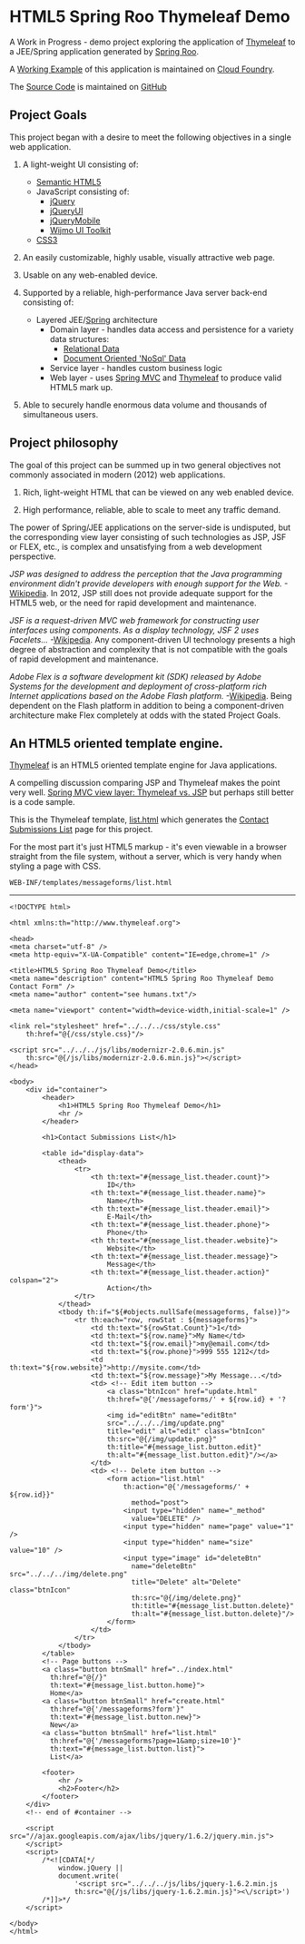 # HTML5 Spring Roo Thymeleaf Demo

A Work in Progress - demo project exploring the application of [Thymeleaf](http://www.thymeleaf.org/) to a JEE/Spring application generated by [Spring Roo](http://www.springsource.org/spring-roo).

A [Working Example](http://demo.arkadias.cloudfoundry.com/) of this application is maintained on [Cloud Foundry](http://cloudfoundry.com/).

The [Source Code](https://github.com/gihrig/Demo_Spring_Roo_and_Thymeleaf) is maintained on [GitHub](https://github.com/)

## Project Goals

This project began with a desire to meet the following objectives in a single web application.

1.  A light-weight UI consisting of:
    * [Semantic HTML5](http://www.codeproject.com/Articles/146409/Semantic-HTML5-Page-Layout)
    * JavaScript consisting of:
      * [jQuery](http://jquery.com/)
      * [jQueryUI](http://jqueryui.com/)
      * [jQueryMobile](http://jquerymobile.com/)
      * [Wijmo UI Toolkit](http://wijmo.com/)
    * [CSS3](http://css3please.com/)

2.  An easily customizable, highly usable, visually attractive web page.

3.  Usable on any web-enabled device.

4.  Supported by a reliable, high-performance Java server back-end consisting of:
    * Layered JEE/[Spring](http://www.springsource.org/) architecture
      * Domain layer - handles data access and persistence for a variety data structures:
          *  [Relational Data](http://en.wikipedia.org/wiki/Relational_database)
          *  [Document Oriented 'NoSql' Data](http://en.wikipedia.org/wiki/Document_oriented_database)
      * Service layer - handles custom business logic
      * Web layer - uses [Spring MVC](http://static.springsource.org/spring/docs/current/spring-framework-reference/html/mvc.html) 
        and [Thymeleaf](http://www.thymeleaf.org/) to produce valid HTML5 mark up.

5.  Able to securely handle enormous data volume and thousands of simultaneous users.

## Project philosophy

The goal of this project can be summed up in two general objectives not commonly associated in modern (2012) web applications. 

1.  Rich, light-weight HTML that can be viewed on any web enabled device.

2.  High performance, reliable, able to scale to meet any traffic demand.

The power of Spring/JEE applications on the server-side is undisputed, but the corresponding view layer consisting of such technologies as JSP, JSF or FLEX, etc., is complex and unsatisfying from a web development perspective.

*JSP was designed to address the perception that the Java programming environment didn't provide developers with enough support for the Web.* -[Wikipedia](http://en.wikipedia.org/wiki/JavaServer_Pages). In 2012, JSP still does not provide adequate support for the HTML5 web, or the need for rapid development and maintenance.

*JSF is a request-driven MVC web framework for constructing user interfaces using components. As a display technology, JSF 2 uses Facelets...* -[Wikipedia](http://en.wikipedia.org/wiki/JavaServer_Faces). Any component-driven UI technology presents a high degree of abstraction and complexity that is not compatible with the goals of rapid development and maintenance.

*Adobe Flex is a software development kit (SDK) released by Adobe Systems for the development and deployment of cross-platform rich Internet applications based on the Adobe Flash platform.* -[Wikipedia](http://en.wikipedia.org/wiki/Adobe_Flex). Being dependent on the Flash platform in addition to being a component-driven architecture make Flex completely at odds with the stated Project Goals.

## An HTML5 oriented template engine.

[Thymeleaf](http://www.thymeleaf.org/) is an HTML5 oriented template engine for Java applications.

A compelling discussion comparing JSP and Thymeleaf makes the point very well. [Spring MVC view layer: Thymeleaf vs. JSP](http://www.thymeleaf.org/thvsjsp.html) but perhaps still better is a code sample.

This is the Thymeleaf template, [list.html](https://github.com/gihrig/Demo_Spring_Roo_and_Thymeleaf/blob/master/src/main/webapp/WEB-INF/templates/messageforms/list.html) which generates the [Contact Submissions List](http://demo.arkadias.cloudfoundry.com/messageforms?page=1&size=10) page for this project.

For the most part it's just HTML5 markup - it's even viewable in a browser straight from the file system, without a server, which is very handy when styling a page with CSS.

`WEB-INF/templates/messageforms/list.html`

- - - -

    <!DOCTYPE html>
    
    <html xmlns:th="http://www.thymeleaf.org">
    
    <head>
    <meta charset="utf-8" />
    <meta http-equiv="X-UA-Compatible" content="IE=edge,chrome=1" />
    
    <title>HTML5 Spring Roo Thymeleaf Demo</title>
    <meta name="description" content="HTML5 Spring Roo Thymeleaf Demo Contact Form" />
    <meta name="author" content="see humans.txt"/>
    
    <meta name="viewport" content="width=device-width,initial-scale=1" />
    
    <link rel="stylesheet" href="../../../css/style.css" 
        th:href="@{/css/style.css}"/>
    
    <script src="../../../js/libs/modernizr-2.0.6.min.js" 
        th:src="@{/js/libs/modernizr-2.0.6.min.js}"></script>
    </head>
    
    <body>
        <div id="container">
            <header>
                <h1>HTML5 Spring Roo Thymeleaf Demo</h1>
                <hr />
            </header>
    
            <h1>Contact Submissions List</h1>
                    
            <table id="display-data">
                <thead>
                    <tr>
                        <th th:text="#{message_list.theader.count}">
                            ID</th>
                        <th th:text="#{message_list.theader.name}">
                            Name</th>
                        <th th:text="#{message_list.theader.email}">
                            E-Mail</th>
                        <th th:text="#{message_list.theader.phone}">
                            Phone</th>
                        <th th:text="#{message_list.theader.website}">
                            Website</th>
                        <th th:text="#{message_list.theader.message}">
                            Message</th>
                        <th th:text="#{message_list.theader.action}" colspan="2">
                            Action</th>
                    </tr>
                </thead>
                <tbody th:if="${#objects.nullSafe(messageforms, false)}">
                    <tr th:each="row, rowStat : ${messageforms}">
                        <td th:text="${rowStat.Count}">1</td>
                        <td th:text="${row.name}">My Name</td>
                        <td th:text="${row.email}">my@email.com</td>
                        <td th:text="${row.phone}">999 555 1212</td>
                        <td th:text="${row.website}">http://mysite.com</td>
                        <td th:text="${row.message}">My Message...</td>
                        <td> <!-- Edit item button -->
                            <a class="btnIcon" href="update.html"
                            th:href="@{'/messageforms/' + ${row.id} + '?form'}">
                            <img id="editBtn" name="editBtn"
                            src="../../../img/update.png" 
                            title="edit" alt="edit" class="btnIcon" 
                            th:src="@{/img/update.png}" 
                            th:title="#{message_list.button.edit}" 
                            th:alt="#{message_list.button.edit}"/></a>
                        </td>
                        <td> <!-- Delete item button -->
                            <form action="list.html" 
                                th:action="@{'/messageforms/' + ${row.id}}" 
                                  method="post">
                                <input type="hidden" name="_method" 
                                  value="DELETE" />
                                <input type="hidden" name="page" value="1" />
                                <input type="hidden" name="size" value="10" />
                                <input type="image" id="deleteBtn" 
                                  name="deleteBtn" src="../../../img/delete.png" 
                                  title="Delete" alt="Delete" class="btnIcon" 
                                  th:src="@{/img/delete.png}" 
                                  th:title="#{message_list.button.delete}" 
                                  th:alt="#{message_list.button.delete}"/>
                            </form>
                        </td>
                    </tr>
                </tbody>
            </table>
            <!-- Page buttons -->
            <a class="button btnSmall" href="../index.html" 
              th:href="@{/}" 
              th:text="#{message_list.button.home}">
              Home</a>
            <a class="button btnSmall" href="create.html" 
              th:href="@{'/messageforms?form'}" 
              th:text="#{message_list.button.new}">
              New</a>
            <a class="button btnSmall" href="list.html" 
              th:href="@{'/messageforms?page=1&amp;size=10'}" 
              th:text="#{message_list.button.list}">
              List</a>
            
            <footer>
                <hr />
                <h2>Footer</h2>
            </footer>
        </div>
        <!-- end of #container -->
        
        <script src="//ajax.googleapis.com/ajax/libs/jquery/1.6.2/jquery.min.js">
        </script>
        <script>
            /*<![CDATA[*/
                window.jQuery ||
                document.write(
                    '<script src="../../../js/libs/jquery-1.6.2.min.js 
                    th:src="@{/js/libs/jquery-1.6.2.min.js}"><\/script>')   
            /*]]>*/
        </script>
    
    </body>
    </html>
